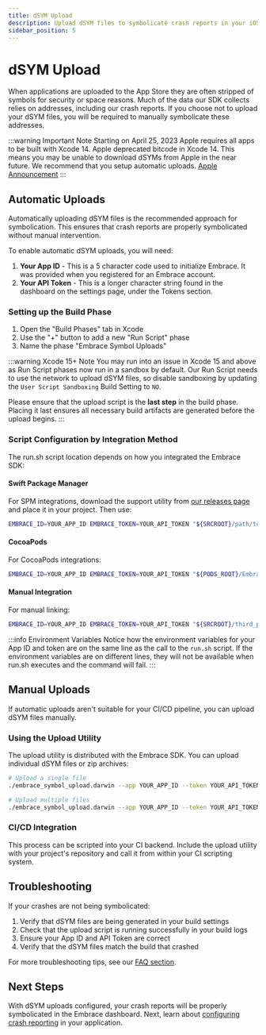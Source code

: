 ```yaml
---
title: dSYM Upload
description: Upload dSYM files to symbolicate crash reports in your iOS 6.x app
sidebar_position: 5
---
```


# dSYM Upload

When applications are uploaded to the App Store they are often stripped of symbols for security or space reasons. Much of the data our SDK collects relies on addresses, including our crash reports. If you choose not to upload your dSYM files, you will be required to manually symbolicate these addresses.

:::warning Important Note
Starting on April 25, 2023 Apple requires all apps to be built with Xcode 14. Apple deprecated bitcode in Xcode 14. This means you may be unable to download dSYMs from Apple in the near future. We recommend that you setup automatic uploads. [Apple Announcement](https://developer.apple.com/news/?id=2ygwqlzd)
:::

## Automatic Uploads

Automatically uploading dSYM files is the recommended approach for symbolication. This ensures that crash reports are properly symbolicated without manual intervention.

To enable automatic dSYM uploads, you will need:

1. **Your App ID** - This is a 5 character code used to initialize Embrace. It was provided when you registered for an Embrace account.
2. **Your API Token** - This is a longer character string found in the dashboard on the settings page, under the Tokens section.

### Setting up the Build Phase

1. Open the "Build Phases" tab in Xcode
2. Use the "+" button to add a new "Run Script" phase
3. Name the phase "Embrace Symbol Uploads"

:::warning Xcode 15+ Note
You may run into an issue in Xcode 15 and above as Run Script phases now run in a sandbox by default. Our Run Script needs to use the network to upload dSYM files, so disable sandboxing by updating the `User Script Sandboxing` Build Setting to `NO`.

Please ensure that the upload script is the **last step** in the build phase. Placing it last ensures all necessary build artifacts are generated before the upload begins.
:::

### Script Configuration by Integration Method

The run.sh script location depends on how you integrated the Embrace SDK:

#### Swift Package Manager

For SPM integrations, download the support utility from [our releases page](https://github.com/embrace-io/embrace-apple-sdk/releases) and place it in your project. Then use:

```bash
EMBRACE_ID=YOUR_APP_ID EMBRACE_TOKEN=YOUR_API_TOKEN "${SRCROOT}/path/to/EmbraceIO/run.sh"
```

#### CocoaPods

For CocoaPods integrations:

```bash
EMBRACE_ID=YOUR_APP_ID EMBRACE_TOKEN=YOUR_API_TOKEN "${PODS_ROOT}/EmbraceIO/run.sh"
```

#### Manual Integration

For manual linking:

```bash
EMBRACE_ID=YOUR_APP_ID EMBRACE_TOKEN=YOUR_API_TOKEN "${SRCROOT}/third_party/EmbraceIO/run.sh"
```

:::info Environment Variables
Notice how the environment variables for your App ID and token are on the same line as the call to the `run.sh` script. If the environment variables are on different lines, they will not be available when run.sh executes and the command will fail.
:::

## Manual Uploads

If automatic uploads aren't suitable for your CI/CD pipeline, you can upload dSYM files manually.

### Using the Upload Utility

The upload utility is distributed with the Embrace SDK. You can upload individual dSYM files or zip archives:

```bash
# Upload a single file
./embrace_symbol_upload.darwin --app YOUR_APP_ID --token YOUR_API_TOKEN dsyms.zip

# Upload multiple files
./embrace_symbol_upload.darwin --app YOUR_APP_ID --token YOUR_API_TOKEN --dsym my_dsym --dsym my_file.zip
```

### CI/CD Integration

This process can be scripted into your CI backend. Include the upload utility with your project's repository and call it from within your CI scripting system.

## Troubleshooting

If your crashes are not being symbolicated:

1. Verify that dSYM files are being generated in your build settings
2. Check that the upload script is running successfully in your build logs
3. Ensure your App ID and API Token are correct
4. Verify that the dSYM files match the build that crashed

For more troubleshooting tips, see our [FAQ section](/ios/faq#troubleshooting-dsym-upload).

## Next Steps

With dSYM uploads configured, your crash reports will be properly symbolicated in the Embrace dashboard. Next, learn about [configuring crash reporting](/ios/6x/manual-instrumentation/error-handling) in your application. 